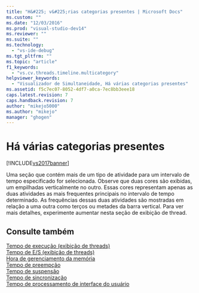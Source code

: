 ```yaml
---
title: "H&#225; v&#225;rias categorias presentes | Microsoft Docs"
ms.custom: ""
ms.date: "12/03/2016"
ms.prod: "visual-studio-dev14"
ms.reviewer: ""
ms.suite: ""
ms.technology: 
  - "vs-ide-debug"
ms.tgt_pltfrm: ""
ms.topic: "article"
f1_keywords: 
  - "vs.cv.threads.timeline.multicategory"
helpviewer_keywords: 
  - "Visualizador de Simultaneidade, Há várias categorias presentes"
ms.assetid: f5c7ec07-8052-4df7-a0ca-7ec8bb3eee18
caps.latest.revision: 7
caps.handback.revision: 7
author: "mikejo5000"
ms.author: "mikejo"
manager: "ghogen"
---
```

# H&#225; v&#225;rias categorias presentes
[!INCLUDE[vs2017banner](../code-quality/includes/vs2017banner.md)]

Uma seção que contém mais de um tipo de atividade para um intervalo de tempo especificado for selecionada.  Observe que duas cores são exibidas, um empilhadas verticalmente no outro.  Essas cores representam apenas as duas atividades as mais frequentes principais no intervalo de tempo determinado.  As frequências dessas duas atividades são mostradas em relação a uma outra como terços ou metades da barra vertical.  Para ver mais detalhes, experimente aumentar nesta seção de exibição de thread.  
  
## Consulte também  
 [Tempo de execução \(exibição de threads\)](../profiling/execution-time-threads-view.md)   
 [Tempo de E\/S \(exibição de threads\)](../profiling/i-o-time-threads-view.md)   
 [Hora de gerenciamento da memória](../profiling/memory-management-time.md)   
 [Tempo de preempção](../profiling/preemption-time.md)   
 [Tempo de suspensão](../profiling/sleep-time.md)   
 [Tempo de sincronização](../profiling/synchronization-time.md)   
 [Tempo de processamento de interface do usuário](../profiling/ui-processing-time.md)